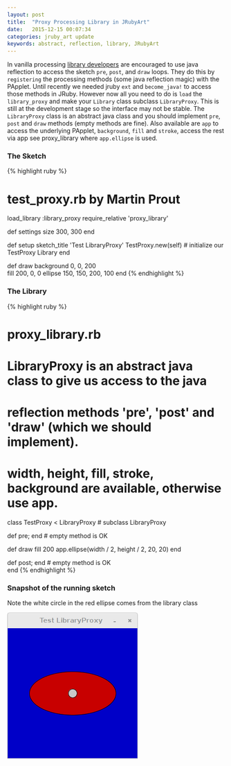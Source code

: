 ```yaml
---
layout: post
title:  "Proxy Processing Library in JRubyArt"
date:   2015-12-15 00:07:34
categories: jruby_art update
keywords: abstract, reflection, library, JRubyArt
---
```


In vanilla processing [library developers][vanilla] are encouraged to use java reflection to access the sketch `pre`, `post`, and `draw` loops. They do this by `registering` the processing methods (some java reflection magic) with the PApplet. Until recently we needed jruby `ext` and `become_java!` to access those methods in JRuby. However now all you need to do is `load` the `library_proxy` and make your `Library` class subclass `LibraryProxy`. This is still at the development stage so the interface may not be stable. The `LibraryProxy` class is an abstract java class and you should implement `pre`, `post` and `draw` methods (empty methods are fine). Also available are
`app` to access the underlying PApplet, `background`, `fill` and `stroke`, access the rest via app see proxy_library where `app.ellipse` is used.

### The Sketch

{% highlight ruby %}
# test_proxy.rb by Martin Prout
load_library :library_proxy
require_relative 'proxy_library'

def settings
  size 300, 300
end

def setup
  sketch_title 'Test LibraryProxy'
  TestProxy.new(self) # initialize our TestProxy Library
end

def draw
  background 0, 0, 200	
  fill 200, 0, 0
  ellipse 150, 150, 200, 100
end
{% endhighlight %}

### The Library

{% highlight ruby %}
# proxy_library.rb
# LibraryProxy is an abstract java class to give us access to the java
# reflection methods 'pre', 'post' and 'draw' (which we should implement).
# width, height, fill, stroke, background are available, otherwise use app.
class TestProxy < LibraryProxy # subclass LibraryProxy
  
  def pre; end # empty method is OK
     
  def draw
    fill 200
    app.ellipse(width / 2, height / 2, 20, 20)
  end
  
  def post; end # empty method is OK   
end
{% endhighlight %}

### Snapshot of the running sketch

Note the white circle in the red ellipse comes from the library class

<img src="/assets/library_proxy.png" />

[vanilla]:https://github.com/processing/processing/wiki/Library-Basics

